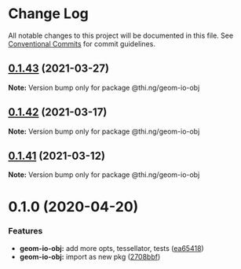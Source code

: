 # Change Log

All notable changes to this project will be documented in this file.
See [Conventional Commits](https://conventionalcommits.org) for commit guidelines.

## [0.1.43](https://github.com/thi-ng/umbrella/compare/@thi.ng/geom-io-obj@0.1.42...@thi.ng/geom-io-obj@0.1.43) (2021-03-27)

**Note:** Version bump only for package @thi.ng/geom-io-obj





## [0.1.42](https://github.com/thi-ng/umbrella/compare/@thi.ng/geom-io-obj@0.1.41...@thi.ng/geom-io-obj@0.1.42) (2021-03-17)

**Note:** Version bump only for package @thi.ng/geom-io-obj





## [0.1.41](https://github.com/thi-ng/umbrella/compare/@thi.ng/geom-io-obj@0.1.40...@thi.ng/geom-io-obj@0.1.41) (2021-03-12)

**Note:** Version bump only for package @thi.ng/geom-io-obj





# 0.1.0 (2020-04-20)


### Features

* **geom-io-obj:** add more opts, tessellator, tests ([ea65418](https://github.com/thi-ng/umbrella/commit/ea6541847975846080a905b06e24c717fc648a84))
* **geom-io-obj:** import as new pkg ([2708bbf](https://github.com/thi-ng/umbrella/commit/2708bbfee138be06c71c8eb84996c533bdbba8e2))
